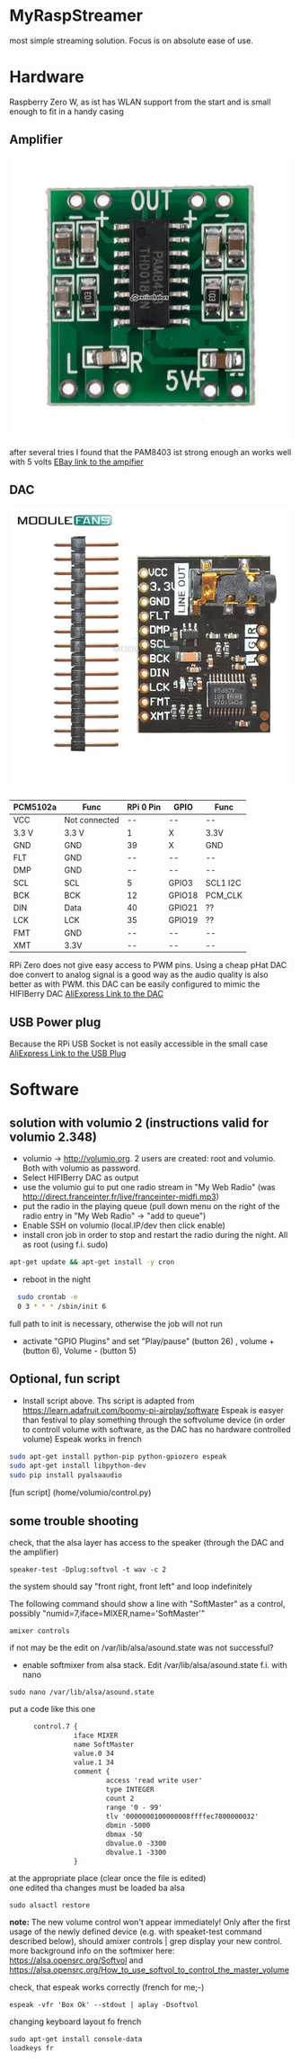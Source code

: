 # MyRaspStreamer
most simple streaming solution. Focus is on absolute ease of use.

# Hardware
Raspberry Zero W, as ist has WLAN support from the start and is small enough to fit in a handy casing
## Amplifier
![Amplifier PAM 8403](PAM8403.jpg)

after several tries I found that the PAM8403 ist strong enough an works well with 5 volts [EBay link to the ampifier](http://www.ebay.de/itm/Super-Mini-PAM8403-Digitaler-Verstärker-Platine-D-Digitalverstärker-Bord-B98B/)

## DAC
![DAC PCM5102 A](PCM5102a.jpg)

|PCM5102a|Func|RPi 0 Pin|GPIO|Func|
|--------|--------|--------|--------|--------|
|VCC|Not connected|--|--|--|
|3.3 V|3.3 V|1|X|3.3V|
|GND|GND|39|X|GND|
|FLT|GND|--|--|--|
|DMP|GND|--|--|--|
|SCL|SCL|5|GPIO3|SCL1 I2C|
|BCK|BCK|12|GPIO18|PCM_CLK|
|DIN|Data|40|GPIO21|??|
|LCK|LCK|35|GPIO19|??|
|FMT|GND|--|--|--|
|XMT|3.3V|--|--|--|

RPi Zero does not give easy access to PWM pins. Using a cheap pHat DAC doe convert to analog signal is a good way as the audio quality is also better as with PWM. this DAC can be easily configured to mimic the HIFIBerry DAC [AliExpress Link to the DAC](https://de.aliexpress.com/item/Raspberry-Pi-pHAT-Sound-Card-I2S-interface-PCM5102-DAC-Module-24-bit-Audio-Board-With-Stereo/32744871341.html)
## USB Power plug
Because the RPi USB Socket is not easily accessible in the small case [AliExpress Link to the USB Plug](https://www.aliexpress.com/item/10pcs-MICRO-USB-to-DIP-Adapter-5pin-Female-Connector-B-Type-PCB-Converter/32720363831.html) 

# Software
## solution with volumio 2 (instructions valid for volumio 2.348)
- volumio -> http://volumio.org. 2 users are created: root and volumio. Both with volumio as password.
- Select HIFIBerry DAC as output
- use the volumio gui to put one radio stream in "My Web Radio" (was http://direct.franceinter.fr/live/franceinter-midfi.mp3)
- put the radio in the playing queue (pull down menu on the right of the radio entry in "My Web Radio" -> "add to queue")
- Enable SSH on volumio (local.IP/dev then click enable)
- install cron job in order to stop and restart the radio during the night. All as root (using f.i. sudo)
``` bash
apt-get update && apt-get install -y cron
```
- reboot in the night
```bash
  sudo crontab -e
  0 3 * * * /sbin/init 6        
```
full path to init is necessary, otherwise the job will not run
- activate "GPIO Plugins" and set "Play/pause" (button 26) , volume + (button 6), Volume - (button 5)

## Optional, fun script
- Install script above. Ths script is adapted from https://learn.adafruit.com/boomy-pi-airplay/software 
Espeak is easyer than festival to play something through the softvolume device (in order to controll volume with software, as the DAC has no hardware controlled volume)
Espeak works in french
```bash
sudo apt-get install python-pip python-gpiozero espeak
sudo apt-get install libpython-dev
sudo pip install pyalsaaudio
```
[fun script] (home/volumio/control.py)

## some trouble shooting
check, that the alsa layer has access to the speaker (through the DAC and the amplifier)
```
speaker-test -Dplug:softvol -t wav -c 2
```
the system should say "front right, front left" and loop indefinitely  

The following command should show a line with "SoftMaster" as a control, possibly "numid=7,iface=MIXER,name='SoftMaster'"
```
amixer controls
```
if not may be the edit on /var/lib/alsa/asound.state was not successful?

- enable softmixer from alsa stack. Edit /var/lib/alsa/asound.state f.i. with nano
```
sudo nano /var/lib/alsa/asound.state
```
put a code like this one
```
      control.7 {
                iface MIXER
                name SoftMaster
                value.0 34
                value.1 34
                comment {
                        access 'read write user'
                        type INTEGER
                        count 2
                        range '0 - 99'
                        tlv '0000000100000008ffffec7800000032'
                        dbmin -5000
                        dbmax -50
                        dbvalue.0 -3300
                        dbvalue.1 -3300
                }
```
at the appropriate place (clear once the file is edited)  
one edited tha changes must be loaded ba alsa
```
sudo alsactl restore
```
**note:** The new volume control won't appear immediately! Only after the first usage of the newly defined device (e.g. with speaket-test command described below), should amixer controls | grep <control name> display your new control. more background info on the softmixer here: https://alsa.opensrc.org/Softvol and https://alsa.opensrc.org/How_to_use_softvol_to_control_the_master_volume

check, that espeak works correctly (french for me;-)
```
espeak -vfr 'Box Ok' --stdout | aplay -Dsoftvol
```

changing keyboard layout fo french
```
sudo apt-get install console-data
loadkeys fr
```
